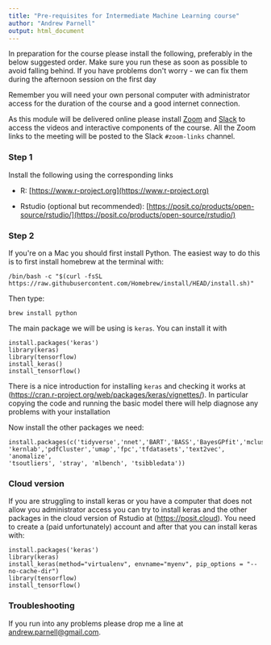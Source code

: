 ```yaml
---
title: "Pre-requisites for Intermediate Machine Learning course"
author: "Andrew Parnell"
output: html_document
---
```


In preparation for the course please install the following, preferably in the below suggested order. Make sure you run these as soon as possible to avoid falling behind. If you have problems don't worry - we can fix them during the afternoon session on the first day

Remember you will need your own personal computer with administrator access for the duration of the course and a good internet connection.

As this module will be delivered online please install [Zoom](https://www.zoom.us) and [Slack](https://slack.com) to access the videos and interactive components of the course. All the Zoom links to the meeting will be posted to the Slack `#zoom-links` channel. 

### Step 1

Install the following using the corresponding links

-	R: [https://www.r-project.org](https://www.r-project.org)

-	Rstudio (optional but recommended): [https://posit.co/products/open-source/rstudio/](https://posit.co/products/open-source/rstudio/)


### Step 2

If you're on a Mac you should first install Python. The easiest way to do this is to first install homebrew at the terminal with:

```
/bin/bash -c "$(curl -fsSL https://raw.githubusercontent.com/Homebrew/install/HEAD/install.sh)"
```

Then type:

```
brew install python
```

The main package we will be using is `keras`. You can install it with

```{r,eval=FALSE}
install.packages('keras')
library(keras)
library(tensorflow)
install_keras()
install_tensorflow()
```

There is a nice introduction for installing `keras` and checking it works at (https://cran.r-project.org/web/packages/keras/vignettes/). In particular copying the code and running the basic model there will help diagnose any problems with your installation

Now install the other packages we need:

```{r, eval=FALSE}
install.packages(c('tidyverse','nnet','BART','BASS','BayesGPfit','mclust',
'kernlab','pdfCluster','umap','fpc','tfdatasets','text2vec', 'anomalize', 
'tsoutliers', 'stray', 'mlbench', 'tsibbledata'))
```

### Cloud version

If you are struggling to install keras or you have a computer that does not allow you administrator access you can try to install keras and the other packages in the cloud version of Rstudio at (https://posit.cloud). You need to create a (paid unfortunately) account and after that you can install keras with:

```{r,eval=FALSE}
install.packages('keras')
library(keras)
install_keras(method="virtualenv", envname="myenv", pip_options = "--no-cache-dir")
library(tensorflow)
install_tensorflow()
```

### Troubleshooting

If you run into any problems please drop me a line at <andrew.parnell@gmail.com>.

